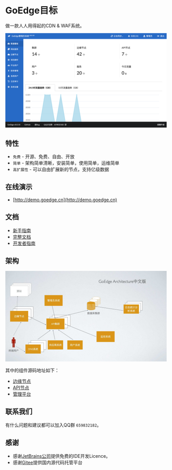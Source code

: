 # GoEdge目标
做一款人人用得起的CDN & WAF系统。

![截图](doc/screenshot.png)

## 特性
* `免费` - 开源、免费、自由、开放
* `简单` - 架构简单清晰，安装简单，使用简单，运维简单
* `高扩展性` - 可以自由扩展新的节点，支持亿级数据

## 在线演示
* [http://demo.goedge.cn](http://demo.goedge.cn)

## 文档
* [新手指南](https://edge.teaos.cn/docs/QuickStart/Index.md)
* [完整文档](https://edge.teaos.cn/docs)
* [开发者指南](https://edge.teaos.cn/docs/Developer/Build.md)

## 架构
![架构](doc/architect-zh.jpg)

其中的组件源码地址如下：
* [边缘节点](https://github.com/TeaOSLab/EdgeNode)
* [API节点](https://github.com/TeaOSLab/EdgeAPI)
* [管理平台](https://github.com/TeaOSLab/EdgeAdmin)

## 联系我们
有什么问题和建议都可以加入QQ群 `659832182`。

## 感谢
* 感谢[JetBrains公司](https://www.jetbrains.com/)提供免费的IDE开发Licence。
* 感谢[Gitee](https://gitee.com/)提供国内源代码托管平台